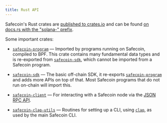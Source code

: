 ```yaml
---
title: Rust API
---
```


Safecoin's Rust crates are [published to crates.io][crates.io] and can be found
[on docs.rs with the "solana-" prefix][docs.rs].

[crates.io]: https://crates.io/search?q=solana-
[docs.rs]: https://docs.rs/releases/search?query=solana-

Some important crates:

- [`safecoin-program`] &mdash; Imported by programs running on Safecoin, compiled
  to BPF. This crate contains many fundamental data types and is re-exported from
  [`safecoin-sdk`], which cannot be imported from a Safecoin program.

- [`safecoin-sdk`] &mdash; The basic off-chain SDK, it re-exports
  [`safecoin-program`] and adds more APIs on top of that. Most Safecoin programs
  that do not run on-chain will import this.

- [`safecoin-client`] &mdash; For interacting with a Safecoin node via the
  [JSON RPC API](jsonrpc-api).

- [`safecoin-clap-utils`] &mdash; Routines for setting up a CLI, using [`clap`],
  as used by the main Safecoin CLI.

[`safecoin-program`]: https://docs.rs/safecoin-program
[`safecoin-sdk`]: https://docs.rs/safecoin-sdk
[`safecoin-client`]: https://docs.rs/safecoin-client
[`safecoin-clap-utils`]: https://docs.rs/safecoin-clap-utils
[`clap`]: https://docs.rs/clap

